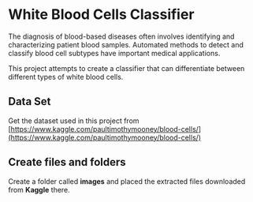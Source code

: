 # White Blood Cells ClassifierThe diagnosis of blood-based diseases often involves identifying and characterizing patient blood samples. Automated methods to detect and classify blood cell subtypes have important medical applications.This project attempts to create a classifier that can differentiate between different types of white blood cells.## Data SetGet the dataset used in this project from [https://www.kaggle.com/paultimothymooney/blood-cells/](https://www.kaggle.com/paultimothymooney/blood-cells/)## Create files and foldersCreate a folder called  **images** and placed the extracted files downloaded from **Kaggle** there.